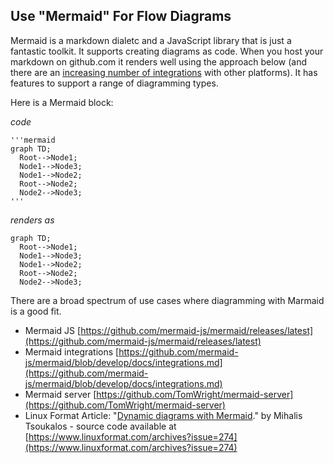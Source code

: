 ## Use "Mermaid" For Flow Diagrams  

Mermaid is a markdown dialetc and a JavaScript library that is just a fantastic toolkit.  It supports creating diagrams as code.  When you host your markdown on github.com it renders well using the approach below (and there are an [increasing number of integrations](https://github.com/mermaid-js/mermaid/blob/develop/docs/integrations.md) with other platforms).  It has features to support a range of diagramming types.  

Here is a Mermaid block:  

*code*  
```terminal
'''mermaid
graph TD;
  Root-->Node1;
  Node1-->Node3;
  Node1-->Node2;
  Root-->Node2;
  Node2-->Node3;
'''
```

*renders as*  
```mermaid 
graph TD;
  Root-->Node1;
  Node1-->Node3;
  Node1-->Node2;
  Root-->Node2;
  Node2-->Node3;
```
  
There are a broad spectrum of use cases where diagramming with Marmaid is a good fit.  
  
* Mermaid JS [https://github.com/mermaid-js/mermaid/releases/latest](https://github.com/mermaid-js/mermaid/releases/latest)  
* Mermaid integrations [https://github.com/mermaid-js/mermaid/blob/develop/docs/integrations.md](https://github.com/mermaid-js/mermaid/blob/develop/docs/integrations.md)  
* Mermaid server [https://github.com/TomWright/mermaid-server](https://github.com/TomWright/mermaid-server)  
* Linux Format Article: "[Dynamic diagrams with Mermaid](https://www.pressreader.com/australia/linux-format/20210309/281715502348881)." by Mihalis Tsoukalos - source code available at [https://www.linuxformat.com/archives?issue=274](https://www.linuxformat.com/archives?issue=274)  
